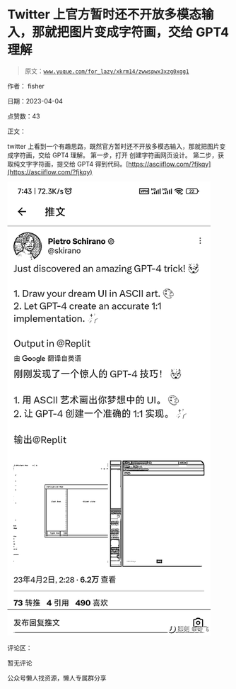 # Twitter 上官方暂时还不开放多模态输入，那就把图片变成字符画，交给 GPT4 理解

> 原文：[`www.yuque.com/for_lazy/xkrm14/zwwspwx3xzg0xgg1`](https://www.yuque.com/for_lazy/xkrm14/zwwspwx3xzg0xgg1)



作者： fisher



日期：2023-04-04



点赞数：43

<ne-hole id="u6a78e770" data-lake-id="u6a78e770">

正文：



twitter 上看到一个有趣思路，既然官方暂时还不开放多模态输入，那就把图片变成字符画，交给 GPT4 理解。 第一步，打开 创建字符画网页设计。 第二步，获取纯文字字符画，提交给 GPT4 得到代码。[https://asciiflow.com/?fjkqy](https://asciiflow.com/?fjkqy)



![](img/4b5372fb089e382fe572ecc162017da4.png)

<ne-hole id="u5bcd69b4" data-lake-id="u5bcd69b4">

评论区：



暂无评论

<ne-hole id="u6296da12" data-lake-id="u6296da12">

公众号懒人找资源，懒人专属群分享

</ne-hole></ne-hole></ne-hole>